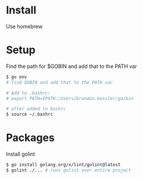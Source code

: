 # Install

Use homebrew

# Setup

Find the path for $GOBIN and add that to the PATH var

```bash
$ go env
# find GOBIN and add that to the PATH var

# Add to .bashrc:
# export PATH=$PATH:/Users/brandon.kessler/go/bin

# after added to bashrc
$ source ~/.bashrc
```

# Packages

Install golint

```bash
$ go install golang.org/x/lint/golint@latest
$ golint ./... # runs golint over entire project
```


